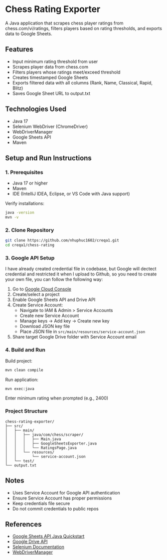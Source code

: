 # Chess Rating Exporter

A Java application that scrapes chess player ratings from chess.com/vi/ratings, filters players based on rating thresholds, and exports data to Google Sheets.

## Features

- Input minimum rating threshold from user
- Scrapes player data from chess.com
- Filters players whose ratings meet/exceed threshold
- Creates timestamped Google Sheets
- Exports filtered data with all columns (Rank, Name, Classical, Rapid, Blitz)
- Saves Google Sheet URL to output.txt

## Technologies Used

- Java 17
- Selenium WebDriver (ChromeDriver)
- WebDriverManager
- Google Sheets API
- Maven

## Setup and Run Instructions

### 1. Prerequisites

- Java 17 or higher
- Maven
- IDE (IntelliJ IDEA, Eclipse, or VS Code with Java support)

Verify installations:
```bash
java -version
mvn -v
```

### 2. Clone Repository

```bash
git clone https://github.com/nhuphuc1602/creqa1.git
cd creqa1/chess-rating
```

### 3. Google API Setup
I have already created credential file in codebase, but Google will dectect credential and restricted it when I upload to Github, so you need to create your own file, you can follow the following way:
1. Go to [Google Cloud Console](https://console.cloud.google.com/)
2. Create/select a project
3. Enable Google Sheets API and Drive API
4. Create Service Account:
    - Navigate to IAM & Admin > Service Accounts
    - Create new Service Account
    - Manage keys -> Add key -> Create new key
    - Download JSON key file
    - Place JSON file in `src/main/resources/service-account.json`
5. Share target Google Drive folder with Service Account email

### 4. Build and Run

Build project:
```bash
mvn clean compile
```

Run application:
```bash
mvn exec:java
```

Enter minimum rating when prompted (e.g., 2400)

### Project Structure

```
chess-rating-exporter/
├── src/
│   ├── main/
│   │   ├── java/com/chess/scraper/
│   │   │   ├── Main.java
│   │   │   ├── GoogleSheetsExporter.java
│   │   │   └── RatingsPage.java
│   │   └── resources/
│   │       └── service-account.json
│   └── test/
└── output.txt
```

## Notes

- Uses Service Account for Google API authentication
- Ensure Service Account has proper permissions
- Keep credentials file secure
- Do not commit credentials to public repos

## References

- [Google Sheets API Java Quickstart](https://developers.google.com/sheets/api/quickstart/java)
- [Google Drive API](https://developers.google.com/drive/api/guides/about-sdk)
- [Selenium Documentation](https://www.selenium.dev/documentation/)
- [WebDriverManager](https://github.com/bonigarcia/webdrivermanager)
